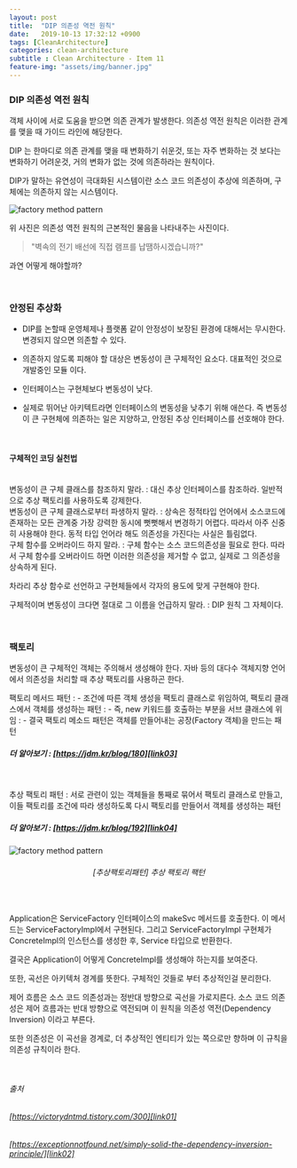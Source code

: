 ```yaml
---
layout: post
title:  "DIP 의존성 역전 원칙"
date:   2019-10-13 17:32:12 +0900
tags: [CleanArchitecture]
categories: clean-architecture
subtitle : Clean Architecture - Item 11
feature-img: "assets/img/banner.jpg"
---
```


### DIP 의존성 역전 원칙
객체 사이에 서로 도움을 받으면 의존 관계가 발생한다. 의존성 역전 원칙은 이러한 관계를 맺을 때 가이드 라인에 해당한다.

DIP 는 한마디로 의존 관계를 맺을 때 변화하기 쉬운것, 또는 자주 변화하는 것 보다는 변화하기 어려운것, 거의 변화가 없는 것에 의존하라는 원칙이다.

DIP가 말하는 유연성이 극대화된 시스템이란 소스 코드 의존성이 추상에 의존하며, 구체에는 의존하지 않는 시스템이다.

![factory method pattern](/assets/images/post/191012/(17).jpg) 

위 사진은 의존성 역전 원칙의 근본적인 물음을 나타내주는 사진이다. 
> "벽속의 전기 배선에 직접 램프를 납땜하시겠습니까?" 

과연 어떻게 해야할까?

<br>

### 안정된 추상화 

- DIP를 논할때 운영체제나 플랫폼 같이 안정성이 보장된 환경에 대해서는 무시한다. 변경되지 않으면 의존할 수 있다.

- 의존하지 않도록 피해야 할 대상은 변동성이 큰 구체적인 요소다. 대표적인 것으로 개발중인 모듈 이다.

- 인터페이스는 구현체보다 변동성이 낮다. 

- 실제로 뛰어난 아키텍트라면 인터페이스의 변동성을 낮추기 위해 애쓴다. 즉 변동성이 큰 구현체에 의존하는 일은 지양하고, 안정된 추상 인터페이스를 선호해야 한다. 

<br>

#### 구체적인 코딩 실천법
<br>
변동성이 큰 구체 클래스를 참조하지 말라.
: 대신 추상 인터페이스를 참조하라. 일반적으로 추상 팩토리를 사용하도록 강제한다.

<br>
변동성이 큰 구체 클래스로부터 파생하지 말라.
: 상속은 정적타입 언어에서 소스코드에 존재하는 모든 관계중 가장 강력한 동시에 뻣뻣해서 변경하기 어렵다. 따라서 아주 신중히 사용해야 한다. 동적 타입 언어라 해도 의존성을 가진다는 사실은 틀림없다.

<br>
구체 함수를 오버라이드 하지 말라.
: 구체 함수는 소스 코드의존성을 필요로 한다. 따라서 구체 함수를 오버라이드 하면 이러한 의존성을 제거할 수 없고, 실제로 그 의존성을 상속하게 된다. 

차라리 추상 함수로 선언하고 구현체들에서 각자의 용도에 맞게 구현해야 한다.

구체적이며 변동성이 크다면 절대로 그 이름을 언급하지 말라.
: DIP 원칙 그 자체이다.

<br>

### 팩토리 
변동성이 큰 구체적인 객체는 주의해서 생성해야 한다. 자바 등의 대다수 객체지향 언어에서 의존성을 처리할 때 추상 팩토리를 사용하곤 한다.

팩토리 메서드 패턴 
: - 조건에 따른 객체 생성을 팩토리 클래스로 위임하여, 팩토리 클래스에서 객체를 생성하는 패턴
: - 즉, new 키워드를 호출하는 부분을 서브 클래스에 위임
: - 결국 팩토리 메소드 패턴은 객체를 만들어내는 공장(Factory 객체)을 만드는 패턴

##### 더 알아보기 : [https://jdm.kr/blog/180][link03] <br/>
[link03]: https://jdm.kr/blog/180

<br>

추상 팩토리 패턴
: 서로 관련이 있는 객체들을 통째로 묶어서 팩토리 클래스로 만들고, 이들 팩토리를 조건에 따라 생성하도록 다시 팩토리를 만들어서 객체를 생성하는 패턴

##### 더 알아보기 : [https://jdm.kr/blog/192][link04] <br/>
[link04]: https://jdm.kr/blog/192


![factory method pattern](/assets/images/post/191012/(16).png) 
###### <center> [추상팩토리패턴] 추상 팩토리 팩턴 </center>

<br>

Application은 ServiceFactory 인터페이스의 makeSvc 메서드를 호출한다. 이 메서드는 ServiceFactoryImpl에서 구현된다. 그리고 ServiceFactoryImpl 구현체가 ConcreteImpl의 인스턴스를 생성한 후, Service 타입으로 반환한다.

결국은 Application이 어떻게 ConcreteImpl를 생성해야 하는지를 보여준다.

또한, 곡선은 아키텍처 경계를 뜻한다. 구체적인 것들로 부터 추상적인걸 분리한다.

제어 흐름은 소스 코드 의존성과는 정반대 방향으로 곡선을 가로지른다. 소스 코드 의존성은 제어 흐름과는 반대 방향으로 역전되며 이 원칙을 의존성 역전(Dependency Inversion) 이라고 부른다.

또한 의존성은 이 곡선을 경계로, 더 추상적인 엔티티가 있는 쪽으로만 향하며 이 규칙을 의존성 규칙이라 한다.


<br>

###### 출처 <br/>

###### [https://victorydntmd.tistory.com/300][link01] <br/>
[link01]: https://victorydntmd.tistory.com/300

###### [https://exceptionnotfound.net/simply-solid-the-dependency-inversion-principle/][link02] <br/>
[link02]: https://exceptionnotfound.net/simply-solid-the-dependency-inversion-principle/





